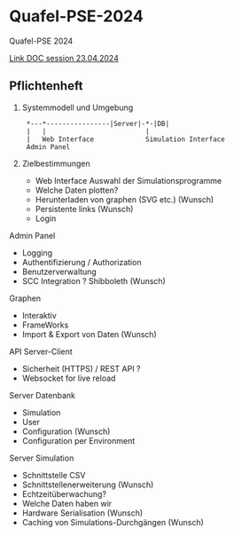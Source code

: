# Quafel-PSE-2024

Quafel-PSE 2024

[Link DOC session 23.04.2024](https://1drv.ms/o/s!Ag_4xbQUhPOygusGDPI2pwFZw97NMg?e=WyGdqK)

## Pflichtenheft

1. Systemmodell und Umgebung

        *---*----------------|Server|-*-|DB|
        |   |                         |
        |   Web Interface             Simulation Interface
        Admin Panel

2. Zielbestimmungen
    - Web Interface Auswahl der Simulationsprogramme
    - Welche Daten plotten?
    - Herunterladen von graphen (SVG etc.) (Wunsch)
    - Persistente links (Wunsch)
    - Login

Admin Panel

- Logging
- Authentifizierung / Authorization
- Benutzerverwaltung
- SCC Integration ? Shibboleth (Wunsch)

Graphen

- Interaktiv
- FrameWorks
- Import & Export von Daten (Wunsch)

API Server-Client

- Sicherheit (HTTPS) / REST API ?
- Websocket for live reload

Server Datenbank

- Simulation
- User
- Configuration (Wunsch)
- Configuration per Environment

Server Simulation

- Schnittstelle CSV
- Schnittstellenerweiterung (Wunsch)
- Echtzeitüberwachung?
- Welche Daten haben wir
- Hardware Serialisation (Wunsch)
- Caching von Simulations-Durchgängen (Wunsch)
